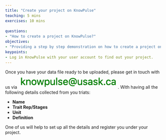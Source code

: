 ```yaml
---
title: "Create your project on KnowPulse"
teaching: 5 mins
exercises: 10 mins
 
questions:
- "How to create a project on KnowPulse?"
objectives:
- "Providing a step by step demonstration on how to create a project on KnowPulse."
keypoints:
- Log in KnowPulse with your user account to find out your project.
---
```




Once you have your data file ready to be uploaded, please get in touch with us via ![Screenshot of main code listing](../fig/gmatrix-poly-region-7.png). With having all the following details collected from you triats:

- **Name**
- **Trait Rep/Stages**
- **Unit**
- **Definition**

One of us will help to set up all the details and register you under your project.
